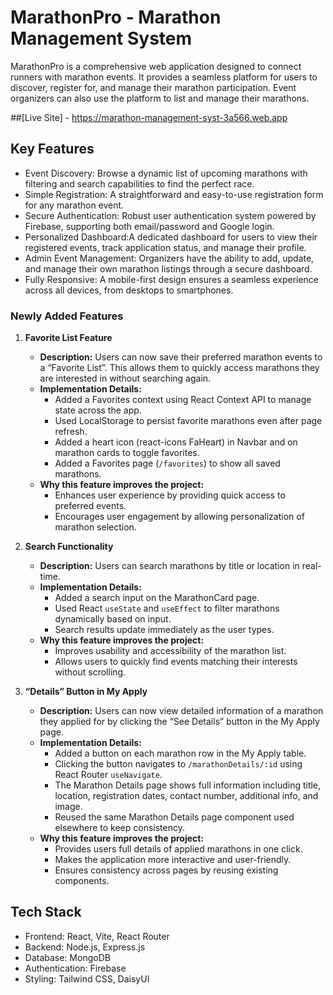 # MarathonPro - Marathon Management System

MarathonPro is a comprehensive web application designed to connect runners with marathon events. It provides a seamless platform for users to discover, register for, and manage their marathon participation. Event organizers can also use the platform to list and manage their marathons.

##[Live Site] - https://marathon-management-syst-3a566.web.app

##  Key Features

- Event Discovery: Browse a dynamic list of upcoming marathons with filtering and search capabilities to find the perfect race.
- Simple Registration: A straightforward and easy-to-use registration form for any marathon event.
- Secure Authentication: Robust user authentication system powered by Firebase, supporting both email/password and Google login.
- Personalized Dashboard:A dedicated dashboard for users to view their registered events, track application status, and manage their profile.
- Admin Event Management: Organizers have the ability to add, update, and manage their own marathon listings through a secure dashboard.
- Fully Responsive: A mobile-first design ensures a seamless experience across all devices, from desktops to smartphones.


### Newly Added Features

1. **Favorite List Feature**
   - **Description:** Users can now save their preferred marathon events to a “Favorite List”. This allows them to quickly access marathons they are interested in without searching again.
   - **Implementation Details:**
     - Added a Favorites context using React Context API to manage state across the app.
     - Used LocalStorage to persist favorite marathons even after page refresh.
     - Added a heart icon (react-icons FaHeart) in Navbar and on marathon cards to toggle favorites.
     - Added a Favorites page (`/favorites`) to show all saved marathons.
   - **Why this feature improves the project:**
     - Enhances user experience by providing quick access to preferred events.
     - Encourages user engagement by allowing personalization of marathon selection.

2. **Search Functionality**
   - **Description:** Users can search marathons by title or location in real-time.
   - **Implementation Details:**
     - Added a search input on the MarathonCard page.
     - Used React `useState` and `useEffect` to filter marathons dynamically based on input.
     - Search results update immediately as the user types.
   - **Why this feature improves the project:**
     - Improves usability and accessibility of the marathon list.
     - Allows users to quickly find events matching their interests without scrolling.

3. **“Details” Button in My Apply**
   - **Description:** Users can now view detailed information of a marathon they applied for by clicking the “See Details” button in the My Apply page.
   - **Implementation Details:**
     - Added a button on each marathon row in the My Apply table.
     - Clicking the button navigates to `/marathonDetails/:id` using React Router `useNavigate`.
     - The Marathon Details page shows full information including title, location, registration dates, contact number, additional info, and image.
     - Reused the same Marathon Details page component used elsewhere to keep consistency.
   - **Why this feature improves the project:**
     - Provides users full details of applied marathons in one click.
     - Makes the application more interactive and user-friendly.
     - Ensures consistency across pages by reusing existing components.

     
##  Tech Stack

- Frontend: React, Vite, React Router
- Backend: Node.js, Express.js
- Database: MongoDB
- Authentication: Firebase
- Styling: Tailwind CSS, DaisyUI




